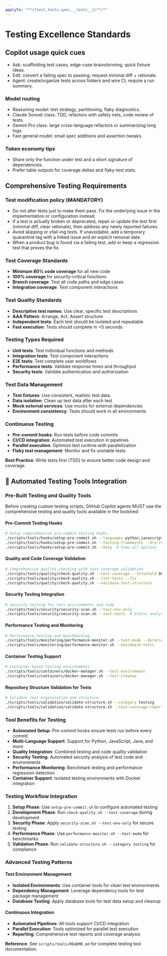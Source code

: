 ```yaml
---
applyTo: "**/{test,tests,spec,__tests__}/**/*"
---
```


# Testing Excellence Standards

## Copilot usage quick cues

- Ask: scaffolding test cases, edge-case brainstorming, quick fixture ideas.
- Edit: convert a failing spec to passing; request minimal diff + rationale.
- Agent: create/organize tests across folders and wire CI; require a run summary.

### Model routing

- Reasoning model: test strategy, partitioning, flaky diagnostics.
- Claude Sonnet class: TDD, refactors with safety nets, code review of tests.
- Gemini Pro class: large cross-language refactors or summarizing long logs.
- Fast general model: small spec additions and assertion tweaks.

### Token economy tips

- Share only the function under test and a short signature of dependencies.
- Prefer table outputs for coverage deltas and flaky-test stats.

## Comprehensive Testing Requirements

### Test modification policy (MANDATORY)

- Do not alter tests just to make them pass. Fix the underlying issue in the
	implementation or configuration instead.
- If a test is actually broken or deprecated, repair or update the test first
	(minimal diff, clear rationale), then address any newly reported failures.
- Avoid skipping or xfail-ing tests. If unavoidable, add a temporary quarantine
	tag with a linked issue and an explicit removal date.
- When a product bug is found via a failing test, add or keep a regression test
	that proves the fix.

### Test Coverage Standards

- **Minimum 80% code coverage** for all new code
- **100% coverage** for security-critical functions
- **Branch coverage**: Test all code paths and edge cases
- **Integration coverage**: Test component interactions

### Test Quality Standards

- **Descriptive test names**: Use clear, specific test descriptions
- **AAA Pattern**: Arrange, Act, Assert structure
- **Independent tests**: Each test should be isolated and repeatable
- **Fast execution**: Tests should complete in <5 seconds

### Testing Types Required

- **Unit tests**: Test individual functions and methods
- **Integration tests**: Test component interactions
- **E2E tests**: Test complete user workflows
- **Performance tests**: Validate response times and throughput
- **Security tests**: Validate authentication and authorization

### Test Data Management

- **Test fixtures**: Use consistent, realistic test data
- **Data isolation**: Clean up test data after each test
- **Mock external services**: Use mocks for external dependencies
- **Environment consistency**: Tests should work in all environments

### Continuous Testing

- **Pre-commit hooks**: Run tests before code commits
- **CI/CD integration**: Automated test execution in pipelines
- **Parallel execution**: Optimize test runtime with parallelization
- **Flaky test management**: Monitor and fix unstable tests

**Best Practice**: Write tests first (TDD) to ensure better code design and coverage.

## 🧰 Automated Testing Tools Integration

### Pre-Built Testing and Quality Tools

Before creating custom testing scripts, GitHub Copilot agents MUST use the
comprehensive testing and quality tools available in the toolshed:

#### Pre-Commit Testing Hooks

```bash
# Setup comprehensive pre-commit testing hooks
./scripts/tools/hooks/setup-pre-commit.sh --languages python,javascript,java
./scripts/tools/hooks/setup-pre-commit.sh --testing-frameworks --dry-run
./scripts/tools/hooks/setup-pre-commit.sh --help  # View all options
```

#### Quality and Code Coverage Validation

```bash
# Comprehensive quality checking with test coverage validation
./scripts/tools/quality/check-quality.sh --test-coverage --threshold 80
./scripts/tools/quality/check-quality.sh --lint-tests --fix
./scripts/tools/quality/check-quality.sh --validate-test-structure
```

#### Security Testing Integration

```bash
# Security testing for test environments and code
./scripts/tools/security/security-scan.sh --test-env-only
./scripts/tools/security/security-scan.sh --sast-tests  # Static analysis of test code
```

#### Performance Testing and Monitoring

```bash
# Performance testing and benchmarking
./scripts/tools/monitoring/performance-monitor.sh --test-mode --duration 120
./scripts/tools/monitoring/performance-monitor.sh --benchmark-tests
```

#### Container Testing Support

```bash
# Container-based testing environments
./scripts/tools/containers/docker-manager.sh --test-environment
./scripts/tools/containers/docker-manager.sh --test-cleanup
```

#### Repository Structure Validation for Tests

```bash
# Validate test organization and structure
./scripts/tools/validation/validate-structure.sh --category testing
./scripts/tools/validation/validate-structure.sh --test-coverage-report
```

### Tool Benefits for Testing

- **Automated Setup**: Pre-commit hooks ensure tests run before every commit
- **Multi-Language Support**: Support for Python, JavaScript, Java, and more
- **Quality Integration**: Combined testing and code quality validation
- **Security Testing**: Automated security analysis of test code and environments
- **Performance Monitoring**: Benchmark testing and performance regression detection
- **Container Support**: Isolated testing environments with Docker integration

### Testing Workflow Integration

1. **Setup Phase**: Use `setup-pre-commit.sh` to configure automated testing
2. **Development Phase**: Run `check-quality.sh --test-coverage` during development
3. **Security Phase**: Apply `security-scan.sh --test-env-only` for secure testing
4. **Performance Phase**: Use `performance-monitor.sh --test-mode` for benchmarks
5. **Validation Phase**: Run `validate-structure.sh --category testing` for compliance

### Advanced Testing Patterns

#### Test Environment Management

- **Isolated Environments**: Use container tools for clean test environments
- **Dependency Management**: Leverage dependency tools for test package management
- **Database Testing**: Apply database tools for test data setup and cleanup

#### Continuous Integration

- **Automated Pipelines**: All tools support CI/CD integration
- **Parallel Execution**: Tools optimized for parallel test execution
- **Reporting**: Comprehensive test reports and coverage analysis

**Reference**: See `scripts/tools/README.md` for complete testing tool documentation.
